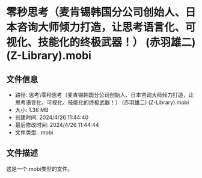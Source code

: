 ﻿# 零秒思考（麦肯锡韩国分公司创始人、日本咨询大师倾力打造，让思考语言化、可视化、技能化的终极武器！） (赤羽雄二) (Z-Library).mobi

## 文件信息
- 路径: 思考\零秒思考（麦肯锡韩国分公司创始人、日本咨询大师倾力打造，让思考语言化、可视化、技能化的终极武器！） (赤羽雄二) (Z-Library).mobi
- 大小: 1.36 MB
- 创建时间: 2024/4/26 11:44:40
- 最后修改时间: 2024/4/26 11:44:44
- 文件类型: .mobi

## 文件描述
这是一个.mobi类型的文件。

